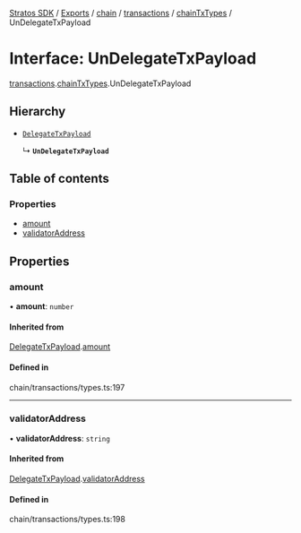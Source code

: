 [Stratos SDK](../README.md) / [Exports](../modules.md) / [chain](../modules/chain.md) / [transactions](../modules/chain.transactions.md) / [chainTxTypes](../modules/chain.transactions.chainTxTypes.md) / UnDelegateTxPayload

# Interface: UnDelegateTxPayload

[transactions](../modules/chain.transactions.md).[chainTxTypes](../modules/chain.transactions.chainTxTypes.md).UnDelegateTxPayload

## Hierarchy

- [`DelegateTxPayload`](chain.transactions.chainTxTypes.DelegateTxPayload.md)

  ↳ **`UnDelegateTxPayload`**

## Table of contents

### Properties

- [amount](chain.transactions.chainTxTypes.UnDelegateTxPayload.md#amount)
- [validatorAddress](chain.transactions.chainTxTypes.UnDelegateTxPayload.md#validatoraddress)

## Properties

### amount

• **amount**: `number`

#### Inherited from

[DelegateTxPayload](chain.transactions.chainTxTypes.DelegateTxPayload.md).[amount](chain.transactions.chainTxTypes.DelegateTxPayload.md#amount)

#### Defined in

chain/transactions/types.ts:197

___

### validatorAddress

• **validatorAddress**: `string`

#### Inherited from

[DelegateTxPayload](chain.transactions.chainTxTypes.DelegateTxPayload.md).[validatorAddress](chain.transactions.chainTxTypes.DelegateTxPayload.md#validatoraddress)

#### Defined in

chain/transactions/types.ts:198
